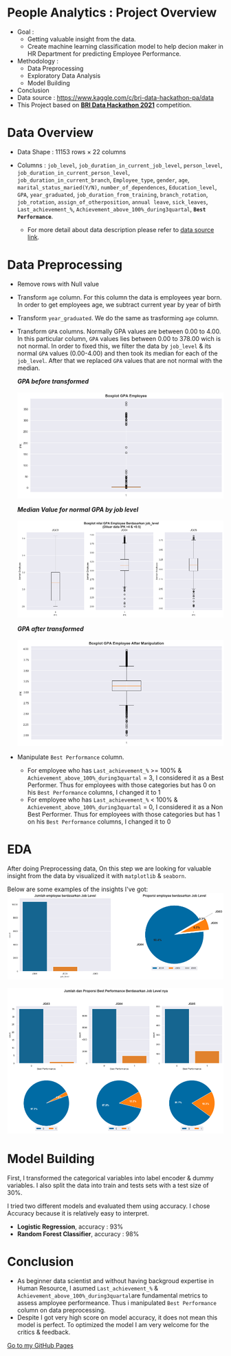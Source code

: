 # People Analytics : Project Overview
* Goal : 
	- Getting valuable insight from the data.
	- Create machine learning classification model to help decion maker in HR Department for predicting Employee Performance.
* Methodology :
	- Data Preprocessing
	- Exploratory Data Analysis
	- Model Building
* Conclusion
* Data source : https://www.kaggle.com/c/bri-data-hackathon-pa/data
* This Project based on [**BRI Data Hackathon 2021**](https://brihackathon.id/) competition.

# Data Overview
- Data Shape : 11153 rows × 22 columns
- Columns : `job_level`, `job_duration_in_current_job_level`, `person_level`, `job_duration_in_current_person_level`, `job_duration_in_current_branch`, `Employee_type`,
	    `gender`, `age`, `marital_status_maried(Y/N)`, `number_of_dependences`, `Education_level`, `GPA`, `year_graduated`, `job_duration_from_training`, `branch_rotation`,
	    `job_rotation`, `assign_of_otherposition`, `annual leave`, `sick_leaves`, `Last_achievement_%`, `Achievement_above_100%_during3quartal`, **`Best Performance`**.

	- For more detail about data description please refer to [data source link](https://www.kaggle.com/c/bri-data-hackathon-pa/data).

# Data Preprocessing
- Remove rows with Null value
- Transform `age` column. For this column the data is employees year born. In order to get employees age, we subtract current year by year of birth
- Transform `year_graduated`. We do the same as trasforming `age` column.
- Transform `GPA` columns. Normally GPA values are between 0.00 to 4.00. In this particular column, `GPA` values lies between 0.00 to 378.00 wich is not normal. In order to fixed this, we filter the data by `job_level` & its normal `GPA` values (0.00-4.00) and then took its median for each of the `job_level`. After that we replaced `GPA` values that are not normal with the median.

	***GPA before transformed***
	<br>
	<br>
	![boxplot gpa before](images/boxplot%20GPA%20before.png "boxplot gpa after")

	***Median Value for normal GPA by job level***
	<br>
	<br>
	![gpa by job level](/images/boxplot%20normal%20GPA%20by%20joblevel.png "gpa by job level")

	***GPA after transformed***
	<br>
	<br>
	![boxplot gpa after](/images/boxplot%20GPA%20after.png "boxplot gpa after")


- Manipulate `Best Performance` column.
	- For employee who has `Last_achievement_%` >= 100% & `Achievement_above_100%_during3quartal` = 3, I considered it as a Best Performer. Thus for employees with those categories but has 0 on his `Best Performance` columns, I changed it to 1
	- For employee who has `Last_achievement_%` < 100% & `Achievement_above_100%_during3quartal` = 0, I considered it as a Non Best Performer. Thus for employees with those categories but has 1 on his `Best Performance` columns, I changed it to 0


# EDA
After doing Preprocessing data, On this step we are looking for valuable insight from the data by visualized it with `matplotlib` & `seaborn`.

Below are some examples of the insights I've got:
<br>
![job_level](/images/Employee%20by%20joblevel.png "job_level")
<br>
<br>
![best by job_level](/images/Employee%20Best%20performance%20by%20joblevel.png "best by job_level")

# Model Building
First, I transformed the categorical variables into label encoder & dummy variables. I also split the data into train and tests sets with a test size of 30%.   

I tried two different models and evaluated them using accuracy. I chose Accuracy because it is relatively easy to interpret.

- **Logistic Regression**, accuracy : 93%
- **Random Forest Classifier**, accuracy : 98%

# Conclusion
- As beginner data scientist and without having backgroud expertise in Human Resource, I asumed `Last_achievement_%` & `Achievement_above_100%_during3quartal`are fundamental metrics to assess amployee performeance. Thus i manipulated `Best Performance` column on data preprocessing.
- Despite I got very high score on model accuracy, it does not mean this model is perfect. To optimized the model I am very welcome for the critics & feedback.




[Go to my GitHub Pages](https://abdurrahmanshidiq.github.io/People_Analytics/)
